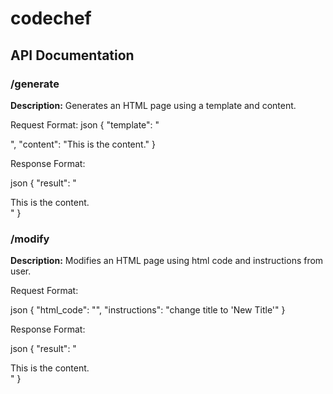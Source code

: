 # codechef
## API Documentation

### /generate

**Description:** Generates an HTML page using a template and content.

Request Format:
json
{
    "template": "<html><body><div id='content'></div></body></html>",
    "content": "This is the content."
}

Response Format:

json
{
    "result": "<html><body><div id='content'>This is the content.</div></body></html>"
}

### /modify

**Description:** Modifies an HTML page using html code and instructions from user.

Request Format:

json
{
    "html_code": "<html><head><title>Old Title</title></head><body></body></html>",
    "instructions": "change title to 'New Title'"
}

Response Format:

json
{
    "result": "<html><body><div id='content'>This is the content.</div></body></html>"
}